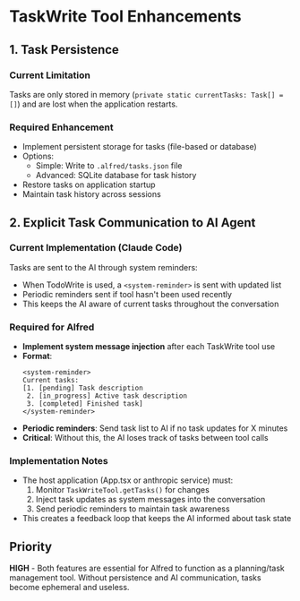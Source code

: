 # TaskWrite Tool Enhancements

## 1. Task Persistence

### Current Limitation
Tasks are only stored in memory (`private static currentTasks: Task[] = []`) and are lost when the application restarts.

### Required Enhancement
- Implement persistent storage for tasks (file-based or database)
- Options:
  - Simple: Write to `.alfred/tasks.json` file
  - Advanced: SQLite database for task history
- Restore tasks on application startup
- Maintain task history across sessions

## 2. Explicit Task Communication to AI Agent

### Current Implementation (Claude Code)
Tasks are sent to the AI through system reminders:
- When TodoWrite is used, a `<system-reminder>` is sent with updated list
- Periodic reminders sent if tool hasn't been used recently
- This keeps the AI aware of current tasks throughout the conversation

### Required for Alfred
- **Implement system message injection** after each TaskWrite tool use
- **Format**:
  ```
  <system-reminder>
  Current tasks:
  [1. [pending] Task description
   2. [in_progress] Active task description
   3. [completed] Finished task]
  </system-reminder>
  ```
- **Periodic reminders**: Send task list to AI if no task updates for X minutes
- **Critical**: Without this, the AI loses track of tasks between tool calls

### Implementation Notes
- The host application (App.tsx or anthropic service) must:
  1. Monitor `TaskWriteTool.getTasks()` for changes
  2. Inject task updates as system messages into the conversation
  3. Send periodic reminders to maintain task awareness
- This creates a feedback loop that keeps the AI informed about task state

## Priority
**HIGH** - Both features are essential for Alfred to function as a planning/task management tool. Without persistence and AI communication, tasks become ephemeral and useless.